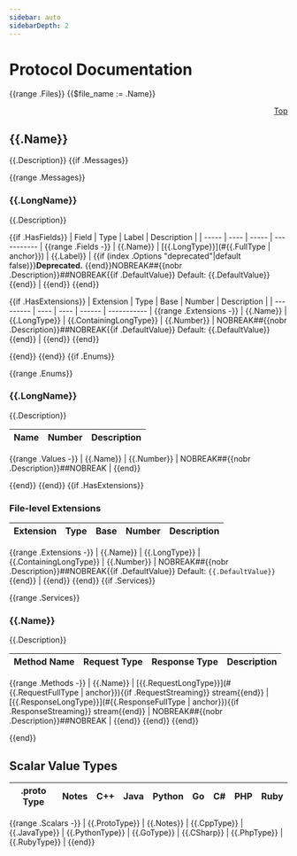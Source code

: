 ```yaml
---
sidebar: auto
sidebarDepth: 2
---
```


# Protocol Documentation
<a name="top"></a>
{{range .Files}}
{{$file_name := .Name}}
<a name="{{.Name | anchor}}"></a>
<p align="right"><a href="#top">Top</a></p>

## {{.Name}}
{{.Description}}
{{if .Messages}}

{{range .Messages}}
<a name="{{.FullName | anchor}}"></a>

### {{.LongName}}
{{.Description}}

{{if .HasFields}}
| Field | Type | Label | Description |
| ----- | ---- | ----- | ----------- |
{{range .Fields -}}
  | {{.Name}} | [{{.LongType}}](#{{.FullType | anchor}}) | {{.Label}} | {{if (index .Options "deprecated"|default false)}}**Deprecated.** {{end}}NOBREAK##{{nobr .Description}}##NOBREAK{{if .DefaultValue}} Default: {{.DefaultValue}}{{end}} |
{{end}}
{{end}}

{{if .HasExtensions}}
| Extension | Type | Base | Number | Description |
| --------- | ---- | ---- | ------ | ----------- |
{{range .Extensions -}}
  | {{.Name}} | {{.LongType}} | {{.ContainingLongType}} | {{.Number}} | NOBREAK##{{nobr .Description}}##NOBREAK{{if .DefaultValue}} Default: {{.DefaultValue}}{{end}} |
{{end}}
{{end}}

{{end}} <!-- end messages -->
{{end}}
{{if .Enums}}

{{range .Enums}}
<a name="{{.FullName | anchor}}"></a>

### {{.LongName}}
{{.Description}}

| Name | Number | Description |
| ---- | ------ | ----------- |
{{range .Values -}}
  | {{.Name}} | {{.Number}} | NOBREAK##{{nobr .Description}}##NOBREAK |
{{end}}

{{end}} <!-- end enums -->
{{end}}
{{if .HasExtensions}}

<a name="{{$file_name | anchor}}-extensions"></a>

### File-level Extensions
| Extension | Type | Base | Number | Description |
| --------- | ---- | ---- | ------ | ----------- |
{{range .Extensions -}}
  | {{.Name}} | {{.LongType}} | {{.ContainingLongType}} | {{.Number}} | NOBREAK##{{nobr .Description}}##NOBREAK{{if .DefaultValue}} Default: `{{.DefaultValue}}`{{end}} |
{{end}}
{{end}} <!-- end HasExtensions -->
{{if .Services}}

{{range .Services}}
<a name="{{.FullName | anchor}}"></a>

### {{.Name}}
{{.Description}}

| Method Name | Request Type | Response Type | Description |
| ----------- | ------------ | ------------- | ------------|
{{range .Methods -}}
  | {{.Name}} | [{{.RequestLongType}}](#{{.RequestFullType | anchor}}){{if .RequestStreaming}} stream{{end}} | [{{.ResponseLongType}}](#{{.ResponseFullType | anchor}}){{if .ResponseStreaming}} stream{{end}} | NOBREAK##{{nobr .Description}}##NOBREAK |
{{end}}
{{end}} <!-- end services -->
{{end}}

{{end}}

## Scalar Value Types

| .proto Type | Notes | C++ | Java | Python | Go | C# | PHP | Ruby |
| ----------- | ----- | --- | ---- | ------ | -- | -- | --- | ---- |
{{range .Scalars -}}
  | <a name="{{.ProtoType | anchor}}" /> {{.ProtoType}} | {{.Notes}} | {{.CppType}} | {{.JavaType}} | {{.PythonType}} | {{.GoType}} | {{.CSharp}} | {{.PhpType}} | {{.RubyType}} |
{{end}}

